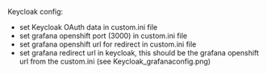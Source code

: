 Keycloak config:
- set Keycloak OAuth data in custom.ini file
- set grafana openshift port (3000) in custom.ini file
- set grafana openshift url for redirect in custom.ini file
- set grafana redirect url in keycloak, this should be the grafana openshift url from the custom.ini (see Keycloak_grafanaconfig.png)